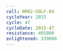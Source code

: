 ```yaml
---
cell: NR02-GOLF-04
cycleYear: 2015
cycle: 47
cycleDate: 2015-47
resistance: 405000
enlightened: 339000 
---
```

      